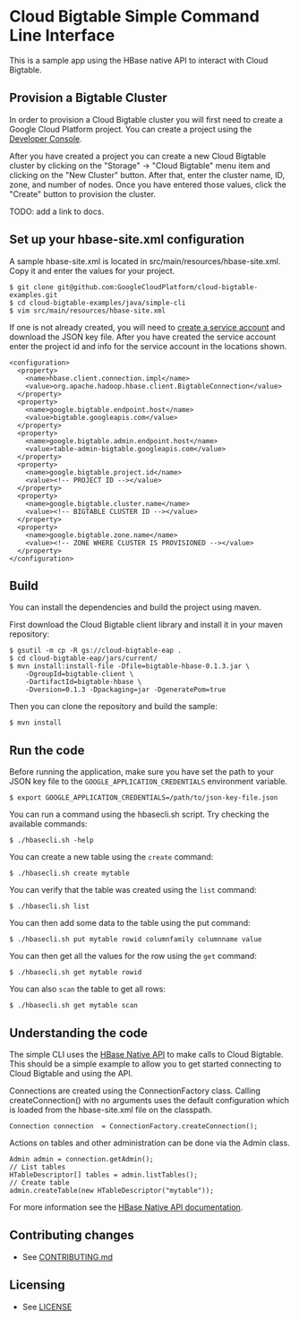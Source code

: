 # Cloud Bigtable Simple Command Line Interface

This is a sample app using the HBase native API to interact with Cloud
Bigtable.

## Provision a Bigtable Cluster

In order to provision a Cloud Bigtable cluster you will first need to create a
Google Cloud Platform project. You can create a project using the [Developer
Console](https://cloud.google.com/console).

After you have created a project you can create a new Cloud Bigtable cluster by
clicking on the "Storage" -> "Cloud Bigtable" menu item and clicking on the
"New Cluster" button.  After that, enter the cluster name, ID, zone, and number
of nodes. Once you have entered those values, click the "Create" button to
provision the cluster.

TODO: add a link to docs.

## Set up your hbase-site.xml configuration

A sample hbase-site.xml is located in src/main/resources/hbase-site.xml.
Copy it and enter the values for your project.

    $ git clone git@github.com:GoogleCloudPlatform/cloud-bigtable-examples.git
    $ cd cloud-bigtable-examples/java/simple-cli
    $ vim src/main/resources/hbase-site.xml

If one is not already created, you will need to 
[create a service account](https://developers.google.com/accounts/docs/OAuth2ServiceAccount#creatinganaccount)
and download the JSON key file.  After you have created the service account
enter the project id and info for the service account in the locations shown.

    <configuration>
      <property>
        <name>hbase.client.connection.impl</name>
        <value>org.apache.hadoop.hbase.client.BigtableConnection</value>
      </property>
      <property>
        <name>google.bigtable.endpoint.host</name>
        <value>bigtable.googleapis.com</value>
      </property>
      <property>
        <name>google.bigtable.admin.endpoint.host</name>
        <value>table-admin-bigtable.googleapis.com</value>
      </property>
      <property>
        <name>google.bigtable.project.id</name>
        <value><!-- PROJECT ID --></value>
      </property>
      <property>
        <name>google.bigtable.cluster.name</name>
        <value><!-- BIGTABLE CLUSTER ID --></value>
      </property>
      <property>
        <name>google.bigtable.zone.name</name>
        <value><!-- ZONE WHERE CLUSTER IS PROVISIONED --></value>
      </property>
    </configuration>

## Build

You can install the dependencies and build the project using maven.

First download the Cloud Bigtable client library and install it in your maven
repository:

    $ gsutil -m cp -R gs://cloud-bigtable-eap .
    $ cd cloud-bigtable-eap/jars/current/
    $ mvn install:install-file -Dfile=bigtable-hbase-0.1.3.jar \
        -DgroupId=bigtable-client \
        -DartifactId=bigtable-hbase \
        -Dversion=0.1.3 -Dpackaging=jar -DgeneratePom=true

Then you can clone the repository and build the sample:

    $ mvn install

## Run the code

Before running the application, make sure you have set the path to your JSON
key file to the `GOOGLE_APPLICATION_CREDENTIALS` environment variable.

    $ export GOOGLE_APPLICATION_CREDENTIALS=/path/to/json-key-file.json

You can run a command using the hbasecli.sh script. Try checking the available commands:

    $ ./hbasecli.sh -help

You can create a new table using the `create` command:

    $ ./hbasecli.sh create mytable

You can verify that the table was created using the `list` command:

    $ ./hbasecli.sh list

You can then add some data to the table using the put command:

    $ ./hbasecli.sh put mytable rowid columnfamily columnname value

You can then get all the values for the row using the `get` command:

    $ ./hbasecli.sh get mytable rowid

You can also `scan` the table to get all rows:

    $ ./hbasecli.sh get mytable scan

## Understanding the code

The simple CLI uses the [HBase Native API](http://hbase.apache.org/book.html#hbase_apis)
to make calls to Cloud Bigtable. This should be a simple example to allow you to
get started connecting to Cloud Bigtable and using the API.

Connections are created using the ConnectionFactory class. Calling createConnection()
with no arguments uses the default configuration which is loaded from the hbase-site.xml
file on the classpath.

    Connection connection  = ConnectionFactory.createConnection();

Actions on tables and other administration can be done via the Admin class.

    Admin admin = connection.getAdmin();
    // List tables
    HTableDescriptor[] tables = admin.listTables();
    // Create table
    admin.createTable(new HTableDescriptor("mytable"));

For more information see the [HBase Native API documentation](https://hbase.apache.org/apidocs/).

## Contributing changes

* See [CONTRIBUTING.md](../../CONTRIBUTING.md)

## Licensing

* See [LICENSE](../../LICENSE)
